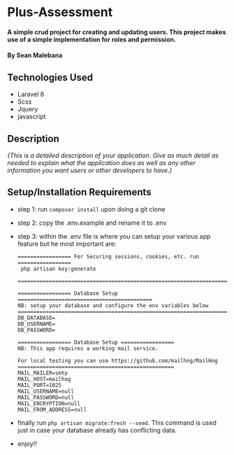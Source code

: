 # Plus-Assessment

#### A simple crud project for creating and updating users. This project makes use of a simple implementation for roles and permission.

#### By Sean Malebana

## Technologies Used

* Laravel 8
* Scss
* Jquery
* javascript

## Description

_{This is a detailed description of your application. Give as much detail as needed to explain what the application does as well as any other information you want users or other developers to have.}_

## Setup/Installation Requirements

* step 1: run ```composer install``` upon doing a git clone
* step 2: copy the .env.example and rename it to .env
* step 3: within the .env file is where you can setup your various app feature but he most important are:
    
    ```
    ================= For Securing sessions, cookies, etc. run =================
     php artisan key:generate
     ===========================================================================
     
    ================= Database Setup ===========================================
    NB: setup your database and configure the env variables below
    ============================================================================
    DB_DATABASE=
    DB_USERNAME=
    DB_PASSWORD=
    
    ================= Database Setup =================
    NB: This app requires a working mail service.
    
    For local testing you can use https://github.com/mailhog/MailHog
    ==================================================
    MAIL_MAILER=smtp
    MAIL_HOST=mailhog
    MAIL_PORT=1025
    MAIL_USERNAME=null
    MAIL_PASSWORD=null
    MAIL_ENCRYPTION=null
    MAIL_FROM_ADDRESS=null
    ```
* finally run ```php artisan migrate:fresh --seed```. This command is used just in case your database already has conflicting data.
* enjoy!!
